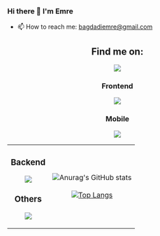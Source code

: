 ### Hi there 👋 I'm Emre
- 📫 How to reach me: bagdadiemre@gmail.com

<h2 align="center">Find me on:</h2>
<p align="center">
  <a href="https://www.linkedin.com/in/emrebagdadioglu">
    <img src="https://skillicons.dev/icons?i=linkedin" />
  </a>
</p>

<h3 align="center">Frontend</h3>
<p align="center">
  <a href="#">
    <img src="https://skillicons.dev/icons?i=js,react,materialui,html,css" />
  </a>
</p>

<h3 align="center">Mobile</h3>
<p align="center">
  <a href="#">
    <img src="https://skillicons.dev/icons?i=kotlin,flutter,dart" />
  </a>
</p>

<table align="center">
<tr>
  <td>
<h3 align="center">Backend</h3>
<p align="center">
  <a href="#">
    <img src="https://skillicons.dev/icons?i=java,spring,mongodb,nodejs,express" />
  </a>
</p>

<h3 align="center">Others</h3>
<p align="center">
  <a href="#">
    <img src="https://skillicons.dev/icons?i=electron" />
  </a>
</p>
  </td>
  <td>
<div align="center">

![Anurag's GitHub stats](https://github-readme-stats.vercel.app/api?username=serveta&theme=dark&show_icons=true)
<br/><br/>
[![Top Langs](https://github-readme-stats.vercel.app/api/top-langs/?username=serveta&layout=compact&theme=dark)](https://github.com/anuraghazra/github-readme-stats)   

</div>
</td>
</tr>
</table>
